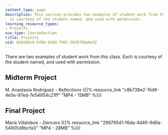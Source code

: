 ```yaml
---
content_type: page
description: This section provides two examples of student work from this class. Each
  is courtesy of the student named, and used with permission.
learning_resource_types:
- Projects
ocw_type: CourseSection
title: Projects
uid: 64820dc0-bf86-03dd-f901-5826766abe32
---
```


There are two examples of student work from this class. Each is courtesy of the student named, and used with permission.

Midterm Project
---------------

M. Anastasia Rodriguez - _Reflections_ ({{% resource_link "c8b738e2-15d9-4e5e-97ed-7e54954c21ff" "MP4 - 15MB" %}})

Final Project
-------------

Maria Villalobos - _Dancers_ ({{% resource_link "29979541-f6da-4d40-9d9a-54905d8bcfa3" "MP4 - 28MB" %}})